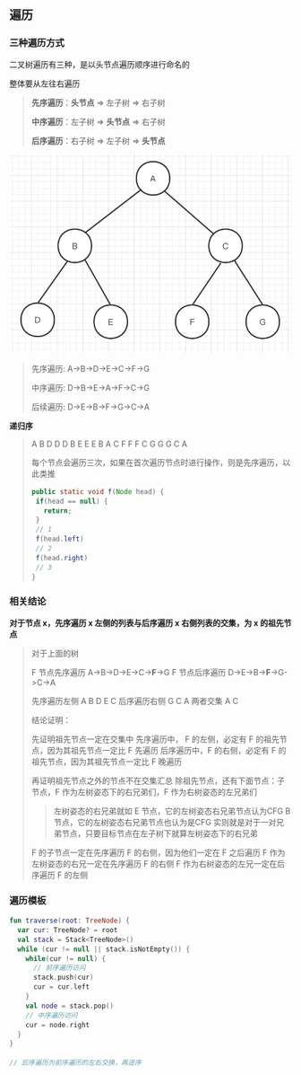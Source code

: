 ## 遍历

### 三种遍历方式

二叉树遍历有三种，是以头节点遍历顺序进行命名的

整体要从左往右遍历

> **先序遍历**：**头节点** => 左子树 => 右子树
>
> **中序遍历**：左子树 => **头节点** => 右子树
>
> **后序遍历**：右子树 => 左子树 => **头节点**
> 
![img.png](img.png)
>先序遍历: A->B->D->E->C->F->G
>
>中序遍历: D->B->E->A->F->C->G
>
>后续遍历: D->E->B->F->G->C->A

**递归序**

>A B D D D B E E E B A C F F F C G G G C A
>
>每个节点会遍历三次，如果在首次遍历节点时进行操作，则是先序遍历，以此类推
>
>```java
>public static void f(Node head) {
>  if(head == null) {
>    return;
>  }
>  // 1
>  f(head.left)
>  // 2
>  f(head.right)
>  // 3
>}
>```

### 相关结论

**对于节点 x，先序遍历 x 左侧的列表与后序遍历 x 右侧列表的交集，为 x 的祖先节点**

> 对于上面的树
>
> F 节点先序遍历 A->B->D->E->C->**F**->G
> F 节点后序遍历 D->E->B->**F**->G->C->A
>
> 先序遍历左侧 A B D E C
> 后序遍历右侧 G C A
> 两者交集 A C
>
> 结论证明：
>
> 先证明祖先节点一定在交集中
> 先序遍历中， F 的左侧，必定有 F 的祖先节点，因为其祖先节点一定比 F 先遍历
> 后序遍历中，F 的右侧，必定有 F 的祖先节点，因为其祖先节点一定比 F 晚遍历
>
> 再证明祖先节点之外的节点不在交集汇总
> 除祖先节点，还有下面节点：子节点，F 作为左树姿态下的右兄弟们，F 作为右树姿态的左兄弟们
>
> > 左树姿态的右兄弟就如 E 节点，它的左树姿态右兄弟节点认为CFG
> > B 节点，它的左树姿态右兄弟节点也认为是CFG
> > 实则就是对于一对兄弟节点，只要目标节点在左子树下就算左树姿态下的右兄弟
>
> F 的子节点一定在先序遍历 F 的右侧，因为他们一定在 F 之后遍历
> F 作为左树姿态的右兄一定在先序遍历 F 的右侧
> F 作为右树姿态的左兄一定在后序遍历 F 的左侧

### 遍历模板

```kotlin
fun traverse(root: TreeNode) {
  var cur: TreeNode? = root
  val stack = Stack<TreeNode>()
  while (cur != null || stack.isNotEmpty()) {
    while(cur != null) {
      // 前序遍历访问
      stack.push(cur)
      cur = cur.left
    }
    val node = stack.pop()
    // 中序遍历访问
    cur = node.right
  }
}

// 后序遍历为前序遍历的左右交换，再逆序
```


